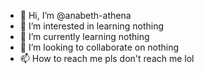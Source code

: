 - 👋 Hi, I’m @anabeth-athena
- 👀 I’m interested in learning nothing
- 🌱 I’m currently learning nothing
- 💞️ I’m looking to collaborate on nothing
- 📫 How to reach me pls don't reach me lol

<!---
anabeth-athena/anabeth-athena is a ✨ special ✨ repository because its `README.md` (this file) appears on your GitHub profile.
You can click the Preview link to take a look at your changes.
--->
